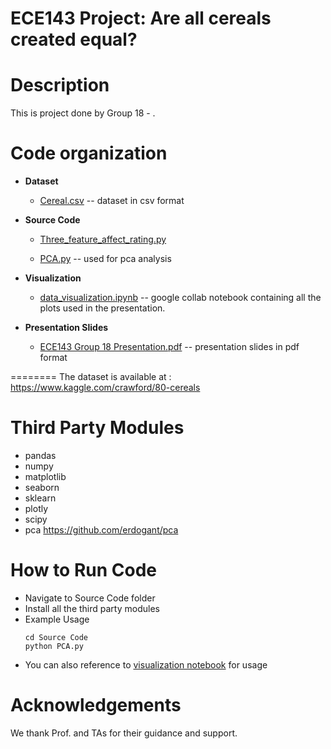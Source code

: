 # ECE143 Project: Are all cereals created equal?

Description
===========
This is project done by Group 18 - .

Code organization
=================

 * **Dataset**
   * [Cereal.csv](./Dataset/cereal.csv) -- dataset in csv format
   
 * **Source Code**
   * [Three_feature_affect_rating.py](./Source%20Code/Three_feature_affect_rating.py)
   
   * [PCA.py](./Source%20Code/PCA.py) -- used for pca analysis
 * **Visualization**
    * [data_visualization.ipynb](./Visualization/data_visualization.ipynb) -- google collab notebook containing all the plots used in the presentation.
  
 * **Presentation Slides**
    * [ECE143 Group 18 Presentation.pdf](./Presentation%20Slides/ECE143%20Group%2018%20Presentation.pdf) -- presentation slides in pdf format
 
========
The dataset is available at : https://www.kaggle.com/crawford/80-cereals


Third Party Modules
================
* pandas
* numpy
* matplotlib
* seaborn
* sklearn
* plotly
* scipy
* pca https://github.com/erdogant/pca

How to Run Code
================
* Navigate to Source Code folder
* Install all the third party modules
* Example Usage
    ```
    cd Source Code
    python PCA.py
    ``` 
* You can also reference to [visualization notebook](./Visualization/data_visualization.ipynb) for usage

Acknowledgements
================
We thank Prof.  and TAs for their guidance and support.

